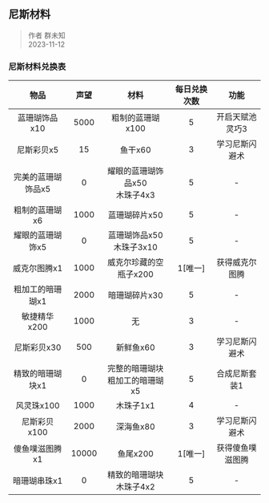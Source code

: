 ## 尼斯材料

> 作者 群未知  
> 2023-11-12  

### 尼斯材料兑换表

|        物品        | 声望  |                材料                | 每日兑换次数 |       功能       |
| :----------------: | :---: | :--------------------------------: | :----------: | :--------------: |
|   蓝珊瑚饰品x10    | 5000  |          粗制的蓝珊瑚x100          |      5       | 开启天赋池灵巧3  |
|     尼斯彩贝x5     |  15   |              鱼干x60               |      3       |  学习尼斯闪避术  |
| 完美的蓝珊瑚饰品x5 |   0   |  耀眼的蓝珊瑚饰品x50<br>木珠子4x3  |      5       |        -         |
|   粗制的蓝珊瑚x6   | 1000  |           蓝珊瑚碎片x50            |      5       |        -         |
|  耀眼的蓝珊瑚饰x5  |   0   |    蓝珊瑚饰品x50<br>木珠子3x10     |      5       |        -         |
|    威克尔图腾x1    | 1000  |       威克尔珍藏的空瓶子x200       |   1[唯一]    |  获得威克尔图腾  |
|  粗加工的暗珊瑚x1  | 2000  |           暗珊瑚碎片x30            |      5       |        -         |
|    敏捷精华x200    | 1000  |                 无                 |      3       |        -         |
|    尼斯彩贝x30     |  500  |             新鲜鱼x60              |      3       |  学习尼斯闪避术  |
|  精致的暗珊瑚块x1  |   0   | 完整的暗珊瑚块<br>粗加工的暗珊瑚x5 |      5       |  合成尼斯套装1   |
|     风灵珠x100     | 1000  |             木珠子1x1              |      4       |        -         |
|    尼斯彩贝x100    | 2000  |             深海鱼x80              |      3       |  学习尼斯闪避术  |
|   傻鱼噗滋图腾x1   | 10000 |              鱼尾x200              |   1[唯一]    | 获得傻鱼噗滋图腾 |
|    暗珊瑚串珠x1    |   0   |    精致的暗珊瑚块<br>木珠子4x2     |      5       |        -         |